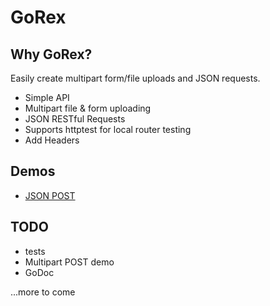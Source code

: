 # GoRex

## Why GoRex?

Easily create multipart form/file uploads and JSON requests.

* Simple API
* Multipart file & form uploading
* JSON RESTful Requests
* Supports httptest for local router testing
* Add Headers

## Demos
* [JSON POST](https://github.com/bevanhunt/gorex-json-demo)

## TODO
- tests
- Multipart POST demo
- GoDoc

...more to come


